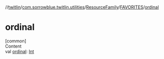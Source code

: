 //[twitlin](../../../index.md)/[com.sorrowblue.twitlin.utilities](../../index.md)/[ResourceFamily](../index.md)/[FAVORITES](index.md)/[ordinal](ordinal.md)



# ordinal  
[common]  
Content  
val [ordinal](ordinal.md): [Int](https://kotlinlang.org/api/latest/jvm/stdlib/kotlin/-int/index.html)  



